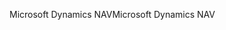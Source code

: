 <span data-ttu-id="a6379-101">Microsoft Dynamics NAV</span><span class="sxs-lookup"><span data-stu-id="a6379-101">Microsoft Dynamics NAV</span></span>